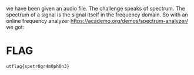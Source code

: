 we have been given an audio file. The challenge speaks of spectrum. The spectrum of a signal is the signal itself in the frequency domain. 
So with an online frequency analyzer https://academo.org/demos/spectrum-analyzer/ we got:

# FLAG
```
utflag{spetr0gr4m0ph0n3}
```
